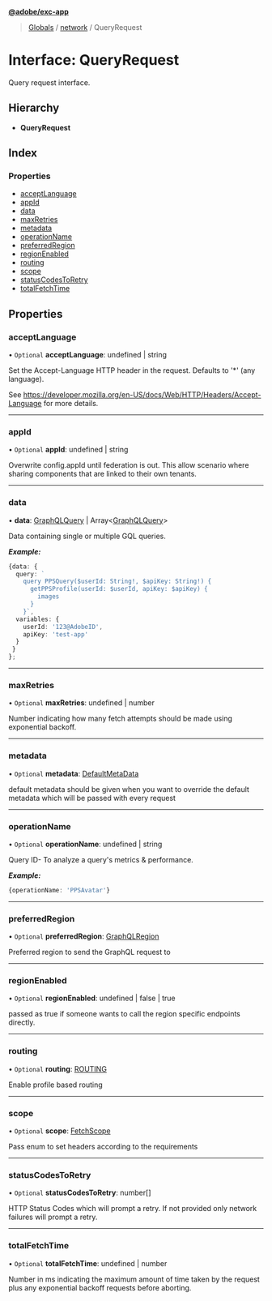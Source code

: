 **[@adobe/exc-app](../README.md)**

> [Globals](../README.md) / [network](../modules/network.md) / QueryRequest

# Interface: QueryRequest

Query request interface.

## Hierarchy

* **QueryRequest**

## Index

### Properties

* [acceptLanguage](network.queryrequest.md#acceptlanguage)
* [appId](network.queryrequest.md#appid)
* [data](network.queryrequest.md#data)
* [maxRetries](network.queryrequest.md#maxretries)
* [metadata](network.queryrequest.md#metadata)
* [operationName](network.queryrequest.md#operationname)
* [preferredRegion](network.queryrequest.md#preferredregion)
* [regionEnabled](network.queryrequest.md#regionenabled)
* [routing](network.queryrequest.md#routing)
* [scope](network.queryrequest.md#scope)
* [statusCodesToRetry](network.queryrequest.md#statuscodestoretry)
* [totalFetchTime](network.queryrequest.md#totalfetchtime)

## Properties

### acceptLanguage

• `Optional` **acceptLanguage**: undefined \| string

Set the Accept-Language HTTP header in the request. Defaults to '*' (any language).

See https://developer.mozilla.org/en-US/docs/Web/HTTP/Headers/Accept-Language for more details.

___

### appId

• `Optional` **appId**: undefined \| string

Overwrite config.appId until federation is out. This allow scenario where sharing components that are linked to their own tenants.

___

### data

•  **data**: [GraphQLQuery](network.graphqlquery.md) \| Array<[GraphQLQuery](network.graphqlquery.md)\>

Data containing single or multiple GQL queries.

***Example:***

```typescript
{data: {
  query: `
    query PPSQuery($userId: String!, $apiKey: String!) {
      getPPSProfile(userId: $userId, apiKey: $apiKey) {
        images
      }
    }`,
  variables: {
    userId: '123@AdobeID',
    apiKey: 'test-app'
  }
 }
};
```

___

### maxRetries

• `Optional` **maxRetries**: undefined \| number

Number indicating how many fetch attempts should be made using exponential backoff.

___

### metadata

• `Optional` **metadata**: [DefaultMetaData](network.defaultmetadata.md)

default metadata should be given when you want to override the default metadata which will be passed with every request

___

### operationName

• `Optional` **operationName**: undefined \| string

Query ID- To analyze a query's metrics & performance.

***Example:***

```typescript
{operationName: 'PPSAvatar'}
```

___

### preferredRegion

• `Optional` **preferredRegion**: [GraphQLRegion](../modules/network.md#graphqlregion)

Preferred region to send the GraphQL request to

___

### regionEnabled

• `Optional` **regionEnabled**: undefined \| false \| true

passed as true if someone wants to call the region specific endpoints directly.

___

### routing

• `Optional` **routing**: [ROUTING](../enums/network.routing.md)

Enable profile based routing

___

### scope

• `Optional` **scope**: [FetchScope](../enums/network.fetchscope.md)

Pass enum to set headers according to the requirements

___

### statusCodesToRetry

• `Optional` **statusCodesToRetry**: number[]

HTTP Status Codes which will prompt a retry. If not provided only network failures
will prompt a retry.

___

### totalFetchTime

• `Optional` **totalFetchTime**: undefined \| number

Number in ms indicating the maximum amount of time taken by the request plus any exponential backoff
requests before aborting.
